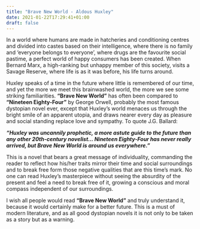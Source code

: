 ```yaml
---
title: "Brave New World - Aldous Huxley"
date: 2021-01-22T17:29:41+01:00
draft: false
---
```



In a world where humans are made in hatcheries and conditioning centres and divided into castes based on their intelligence, where there is no family and ‘everyone belongs to everyone’, where drugs are the favourite social pastime, a perfect world of happy consumers has been created. When Bernard Marx, a high-ranking but unhappy member of this society, visits a Savage Reserve, where life is as it was before, his life turns around.


Huxley speaks of a time in the future where little is remembered of our time, and yet the more we meet this brainwashed world, the more we see some striking familiarities. **“Brave New World”** has often been compared to **“Nineteen Eighty-Four”** by George Orwell, probably the most famous dystopian novel ever, except that Huxley’s world menaces us through the bright smile of an apparent utopia, and draws nearer every day as pleasure and social standing replace love and sympathy. To quote J.G. Ballard:


***“Huxley was uncannily prophetic, a more astute guide to the future than any other 20th-century novelist… Nineteen Eighty-Four has never really arrived, but Brave New World is around us everywhere.”***


This is a novel that bears a great message of individuality, commanding the reader to reflect how his/her traits mirror their time and social surroundings and to break free form those negative qualities that are this time’s mark. No one can read Huxley’s masterpiece without seeing the absurdity of the present and feel a need to break free of it, growing a conscious and moral compass independent of our surroundings. 


I wish all people would read **“Brave New World”** and truly understand it, because it would certainly make for a better future. This is a must of modern literature, and as all good dystopian novels it is not only to be taken as a story but as a warning.
